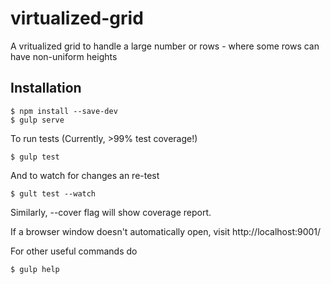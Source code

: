 # virtualized-grid
A vritualized grid to handle a large number or rows - where some rows can have non-uniform heights

## Installation

    $ npm install --save-dev
    $ gulp serve


To run tests (Currently, >99% test coverage!)

    $ gulp test

And to watch for changes an re-test

    $ gult test --watch

Similarly, --cover flag will show coverage report.


If a browser window doesn't automatically open, visit http://localhost:9001/

For other useful commands do

    $ gulp help



